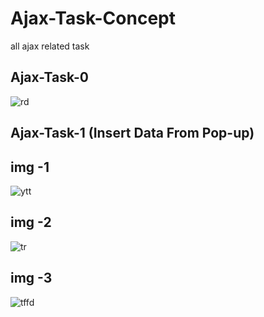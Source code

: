 # Ajax-Task-Concept
all ajax related task



Ajax-Task-0
------------
![rd](https://user-images.githubusercontent.com/78407424/130915552-7b3e927e-c1de-4be6-b68e-c673b8163329.png)



Ajax-Task-1  (Insert Data From Pop-up)
---------------------------------------
img -1
-------
![ytt](https://user-images.githubusercontent.com/78407424/130916140-d4dbc9f9-f14b-49be-b1ea-07ab12ee7c31.png)

img -2
-------
![tr](https://user-images.githubusercontent.com/78407424/130915744-8aa6227d-2102-4d7a-b915-c543ed56b44e.png)

img -3
------
![tffd](https://user-images.githubusercontent.com/78407424/130916230-8de35651-e6fe-4352-9d08-d9a017473d59.png)



